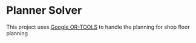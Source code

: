 # Planner Solver

This project uses [Google OR-TOOLS](https://developers.google.com/optimization) to handle the planning for shop floor planning